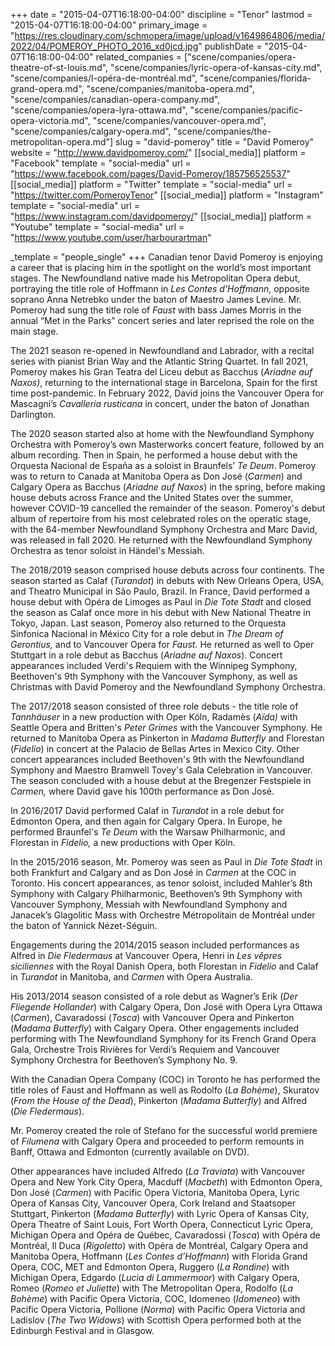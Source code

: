 +++
date = "2015-04-07T16:18:00-04:00"
discipline = "Tenor"
lastmod = "2015-04-07T16:18:00-04:00"
primary_image = "https://res.cloudinary.com/schmopera/image/upload/v1649864806/media/2022/04/POMEROY_PHOTO_2016_xd0jcd.jpg"
publishDate = "2015-04-07T16:18:00-04:00"
related_companies = ["scene/companies/opera-theatre-of-st-louis.md", "scene/companies/lyric-opera-of-kansas-city.md", "scene/companies/l-opéra-de-montréal.md", "scene/companies/florida-grand-opera.md", "scene/companies/manitoba-opera.md", "scene/companies/canadian-opera-company.md", "scene/companies/opera-lyra-ottawa.md", "scene/companies/pacific-opera-victoria.md", "scene/companies/vancouver-opera.md", "scene/companies/calgary-opera.md", "scene/companies/the-metropolitan-opera.md"]
slug = "david-pomeroy"
title = "David Pomeroy"
website = "http://www.davidpomeroy.com/"
[[social_media]]
platform = "Facebook"
template = "social-media"
url = "https://www.facebook.com/pages/David-Pomeroy/185756525537"
[[social_media]]
platform = "Twitter"
template = "social-media"
url = "https://twitter.com/PomeroyTenor"
[[social_media]]
platform = "Instagram"
template = "social-media"
url = "https://www.instagram.com/davidpomeroy/"
[[social_media]]
platform = "Youtube"
template = "social-media"
url = "https://www.youtube.com/user/harbourartman"

_template = "people_single"
+++
Canadian tenor David Pomeroy is enjoying a career that is placing him in the spotlight on the world’s most important stages. The Newfoundland native made his Metropolitan Opera debut, portraying the title role of Hoffmann in _Les Contes d’Hoffmann_, opposite soprano Anna Netrebko under the baton of Maestro James Levine. Mr. Pomeroy had sung the title role of _Faust_ with bass James Morris in the annual “Met in the Parks” concert series and later reprised the role on the main stage.  
  
The 2021 season re-opened in Newfoundland and Labrador, with a recital series with pianist Brian Way and the Atlantic String Quartet. In fall 2021, Pomeroy makes his Gran Teatra del Liceu debut as Bacchus (_Ariadne auf Naxos)_, returning to the international stage in Barcelona, Spain for the first time post-pandemic. In February 2022, David joins the Vancouver Opera for Mascagni’s _Cavalleria rusticana_ in concert, under the baton of Jonathan Darlington.  
  
The 2020 season started also at home with the Newfoundland Symphony Orchestra with Pomeroy’s own Masterworks concert feature, followed by an album recording. Then in Spain, he performed a house debut with the Orquesta Nacional de España as a soloist in Braunfels’ _Te Deum_. Pomeroy was to return to Canada at Manitoba Opera as Don José (_Carmen_) and Calgary Opera as Bacchus (_Ariadne auf Naxos_) in the spring, before making house debuts across France and the United States over the summer, however COVID-19 cancelled the remainder of the season. Pomeroy's debut album of repertoire from his most celebrated roles on the operatic stage, with the 64-member Newfoundland Symphony Orchestra and Marc David, was released in fall 2020. He returned with the Newfoundland Symphony Orchestra as tenor soloist in Händel's Messiah.

The 2018/2019 season comprised house debuts across four continents. The season started as Calaf (_Turandot_) in debuts with New Orleans Opera, USA, and Theatro Municipal in São Paulo, Brazil. In France, David performed a house debut with Opéra de Limoges as Paul in _Die Tote Stadt_ and closed the season as Calaf once more in his debut with New National Theatre in Tokyo, Japan. Last season, Pomeroy also returned to the Orquesta Sinfonica Nacional in México City for a role debut in _The Dream of Gerontius,_ and to Vancouver Opera for _Faust._ He returned as well to Oper Stuttgart in a role debut as Bacchus (_Ariadne auf Naxos_). Concert appearances included Verdi's Requiem with the Winnipeg Symphony, Beethoven's 9th Symphony with the Vancouver Symphony, as well as Christmas with David Pomeroy and the Newfoundland Symphony Orchestra.  
  
The 2017/2018 season consisted of three role debuts - the title role of _Tannhäuser_ in a new production with Oper Köln, Radamès (_Aïda)_ with Seattle Opera and Britten's _Peter Grimes_ with the Vancouver Symphony. He returned to Manitoba Opera as Pinkerton in _Madama Butterfly_ and Florestan (_Fidelio_) in concert at the Palacio de Bellas Artes in Mexico City. Other concert appearances included Beethoven's 9th with the Newfoundland Symphony and Maestro Bramwell Tovey's Gala Celebration in Vancouver. The season concluded with a house debut at the Bregenzer Festspiele in _Carmen,_ where David gave his 100th performance as Don José.  
  
In 2016/2017 David performed Calaf in _Turandot_ in a role debut for Edmonton Opera, and then again for Calgary Opera. In Europe, he performed Braunfel's _Te Deum_ with the Warsaw Philharmonic, and Florestan in _Fidelio,_ a new productions with Oper Köln.   
  
In the 2015/2016 season, Mr. Pomeroy was seen as Paul in _Die Tote Stadt_ in both Frankfurt and Calgary and as Don José in _Carmen_ at the COC in Toronto. His concert appearances, as tenor soloist, included Mahler’s 8th Symphony with Calgary Philharmonic, Beethoven’s 9th Symphony with Vancouver Symphony, Messiah with Newfoundland Symphony and Janacek’s Glagolitic Mass with Orchestre Métropolitain de Montréal under the baton of Yannick Nézet-Séguin.  
  
Engagements during the 2014/2015 season included performances as Alfred in _Die Fledermaus_ at Vancouver Opera, Henri in _Les vêpres siciliennes_ with the Royal Danish Opera, both Florestan in _Fidelio_ and Calaf in _Turandot_ in Manitoba, and _Carmen_ with Opera Australia.

His 2013/2014 season consisted of a role debut as Wagner’s Erik (_Der Fliegende Hollander_) with Calgary Opera, Don José with Opera Lyra Ottawa (_Carmen_), Cavaradossi (_Tosca_) with Vancouver Opera and Pinkerton (_Madama Butterfly_) with Calgary Opera. Other engagements included performing with The Newfoundland Symphony for its French Grand Opera Gala, Orchestre Trois Rivières for Verdi’s Requiem and Vancouver Symphony Orchestra for Beethoven’s Symphony No. 9.  
  
With the Canadian Opera Company (COC) in Toronto he has performed the title roles of Faust and Hoffmann as well as Rodolfo (_La Bohème_), Skuratov (_From the House of the Dead_), Pinkerton (_Madama Butterfly_) and Alfred (_Die Fledermaus_).  
  
Mr. Pomeroy created the role of Stefano for the successful world premiere of _Filumena_ with Calgary Opera and proceeded to perform remounts in Banff, Ottawa and Edmonton (currently available on DVD).  
  
Other appearances have included Alfredo (_La Traviata_) with Vancouver Opera and New York City Opera, Macduff (_Macbeth_) with Edmonton Opera, Don José (_Carmen_) with Pacific Opera Victoria, Manitoba Opera, Lyric Opera of Kansas City, Vancouver Opera, Cork Ireland and Staatsoper Stuttgart, Pinkerton (_Madama Butterfly_) with Lyric Opera of Kansas City, Opera Theatre of Saint Louis, Fort Worth Opera, Connecticut Lyric Opera, Michigan Opera and Opéra de Québec, Cavaradossi (_Tosca_) with Opéra de Montréal, Il Duca (_Rigoletto_) with Opéra de Montréal, Calgary Opera and Manitoba Opera, Hoffmann (_Les Contes d’Hoffmann_) with Florida Grand Opera, COC, MET and Edmonton Opera, Ruggero (_La Rondine_) with Michigan Opera, Edgardo (_Lucia di Lammermoor_) with Calgary Opera, Romeo (_Romeo et Juliette_) with The Metropolitan Opera, Rodolfo (_La Bohème_) with Pacific Opera Victoria, COC, Idomeneo (_Idomeneo_) with Pacific Opera Victoria, Pollione (_Norma_) with Pacific Opera Victoria and Ladislov (_The Two Widows_) with Scottish Opera performed both at the Edinburgh Festival and in Glasgow.